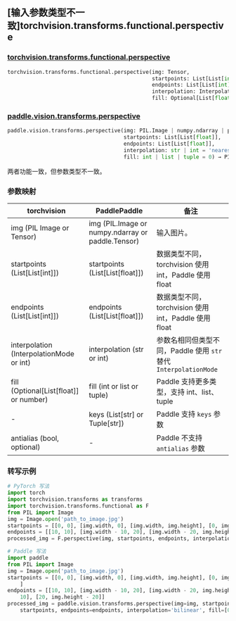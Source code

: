 ## [输入参数类型不一致]torchvision.transforms.functional.perspective

### [torchvision.transforms.functional.perspective](https://pytorch.org/vision/main/generated/torchvision.transforms.functional.perspective.html#perspective)

```python
torchvision.transforms.functional.perspective(img: Tensor,
                                              startpoints: List[List[int]],
                                              endpoints: List[List[int]],
                                              interpolation: InterpolationMode = InterpolationMode.BILINEAR,
                                              fill: Optional[List[float]] = None) → Tensor
```

### [paddle.vision.transforms.perspective](https://www.paddlepaddle.org.cn/documentation/docs/zh/api/paddle/vision/transforms/perspective_cn.html#cn-api-paddle-vision-transforms-perspective)

```python
paddle.vision.transforms.perspective(img: PIL.Image | numpy.ndarray | paddle.Tensor,
                                     startpoints: List[List[float]],
                                     endpoints: List[List[float]],
                                     interpolation: str | int = 'nearest',
                                     fill: int | list | tuple = 0) → PIL.Image | numpy.ndarray | paddle.Tensor
```

两者功能一致，但参数类型不一致。

### 参数映射

| torchvision | PaddlePaddle | 备注                                                         |
| ---------------------------------------------- | ------------------------------------- | ------------------------------------------------------------ |
| img (PIL Image or Tensor)                     | img (PIL.Image or numpy.ndarray or paddle.Tensor) | 输入图片。 |
| startpoints (List[List[int]])                 | startpoints (List[List[float]])        | 数据类型不同，torchvision 使用 int，Paddle 使用 float       |
| endpoints (List[List[int]])                   | endpoints (List[List[float]])          | 数据类型不同，torchvision 使用 int，Paddle 使用 float       |
| interpolation (InterpolationMode or int)      | interpolation (str or int)             | 参数名相同但类型不同，Paddle 使用 `str` 替代 `InterpolationMode` |
| fill (Optional[List[float]] or number)        | fill (int or list or tuple)            | Paddle 支持更多类型，支持 int、list、tuple                    |
| -                                              | keys (List[str] or Tuple[str])         | Paddle 支持 `keys` 参数 |
| antialias (bool, optional)                     | -                                      | Paddle 不支持 `antialias` 参数                                 |


### 转写示例

```python
# PyTorch 写法
import torch
import torchvision.transforms as transforms
import torchvision.transforms.functional as F
from PIL import Image
img = Image.open('path_to_image.jpg')
startpoints = [[0, 0], [img.width, 0], [img.width, img.height], [0, img.height]]
endpoints = [[10, 10], [img.width - 10, 20], [img.width - 20, img.height - 10], [20, img.height - 20]]
processed_img = F.perspective(img, startpoints, endpoints, interpolation=transforms.InterpolationMode.BILINEAR, fill=[0, 0, 0])

# Paddle 写法
import paddle
from PIL import Image
img = Image.open('path_to_image.jpg')
startpoints = [[0, 0], [img.width, 0], [img.width, img.height], [0, img.height]
    ]
endpoints = [[10, 10], [img.width - 10, 20], [img.width - 20, img.height -
    10], [20, img.height - 20]]
processed_img = paddle.vision.transforms.perspective(img=img, startpoints=
    startpoints, endpoints=endpoints, interpolation='bilinear', fill=[0, 0, 0])

```
